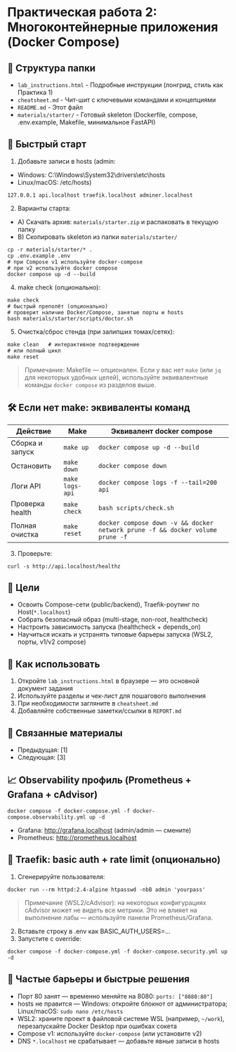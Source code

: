 # Практическая работа 2: Многоконтейнерные приложения (Docker Compose)

## 📁 Структура папки

- `lab_instructions.html` - Подробные инструкции (лонгрид, стиль как Практика 1)
- `cheatsheet.md` - Чит-шит с ключевыми командами и концепциями
- `README.md` - Этот файл
- `materials/starter/` - Готовый skeleton (Dockerfile, compose, .env.example, Makefile, минимальное FastAPI)

## 🚀 Быстрый старт

1) Добавьте записи в hosts (admin:
- Windows: C:\\Windows\\System32\\drivers\\etc\\hosts
- Linux/macOS: /etc/hosts)
```
127.0.0.1 api.localhost traefik.localhost adminer.localhost
```
2) Варианты старта:
- A) Скачать архив: `materials/starter.zip` и распаковать в текущую папку
- B) Скопировать skeleton из папки `materials/starter/`
```
cp -r materials/starter/* .
cp .env.example .env
# при Compose v1 используйте docker-compose
# при v2 используйте docker compose
docker compose up -d --build
```

4) make check (опционально):
```
make check
# быстрый преполёт (опционально)
# проверит наличие Docker/Compose, занятые порты и hosts
bash materials/starter/scripts/doctor.sh

```
5) Очистка/сброс стенда (при залипших томах/сетях):
```
make clean   # интерактивное подтверждение
# или полный цикл
make reset
```

> Примечание: Makefile — опционален. Если у вас нет `make` (или `jq` для некоторых удобных целей), используйте эквивалентные команды `docker compose` из разделов выше.

## 🛠️ Если нет make: эквиваленты команд

| Действие | Make | Эквивалент docker compose |
|---|---|---|
| Сборка и запуск | `make up` | `docker compose up -d --build` |
| Остановить | `make down` | `docker compose down` |
| Логи API | `make logs-api` | `docker compose logs -f --tail=200 api` |
| Проверка health | `make check` | `bash scripts/check.sh` |
| Полная очистка | `make reset` | `docker compose down -v && docker network prune -f && docker volume prune -f` |



3) Проверьте:
```
curl -s http://api.localhost/healthz
```

## 🎯 Цели

- Освоить Compose-сети (public/backend), Traefik-роутинг по Host(`*.localhost`)
- Собрать безопасный образ (multi-stage, non-root, healthcheck)
- Настроить зависимость запуска (healthcheck + depends_on)
- Научиться искать и устранять типовые барьеры запуска (WSL2, порты, v1/v2 compose)


## 📖 Как использовать

1. Откройте `lab_instructions.html` в браузере — это основной документ задания
2. Используйте разделы и чек-лист для пошагового выполнения
3. При необходимости загляните в `cheatsheet.md`
4. Добавляйте собственные заметки/ссылки в `REPORT.md`

## 🔗 Связанные материалы

- Предыдущая: [1]
- Следующая: [3]
## 📈 Observability профиль (Prometheus + Grafana + cAdvisor)
```
docker compose -f docker-compose.yml -f docker-compose.observability.yml up -d
```
- Grafana: http://grafana.localhost (admin/admin — смените)
- Prometheus: http://prometheus.localhost

## 🔐 Traefik: basic auth + rate limit (опционально)
1) Сгенерируйте пользователя:
```
docker run --rm httpd:2.4-alpine htpasswd -nbB admin 'yourpass'
```

> Примечание (WSL2/cAdvisor): на некоторых конфигурациях cAdvisor может не видеть все метрики. Это не влияет на выполнение лабы — используйте панели Prometheus/Grafana.

2) Вставьте строку в .env как BASIC_AUTH_USERS=...
3) Запустите с override:
```
docker compose -f docker-compose.yml -f docker-compose.security.yml up -d
```


## 🧱 Частые барьеры и быстрые решения
- Порт 80 занят — временно меняйте на 8080: `ports: ["8080:80"]`
- hosts не правится — Windows: откройте блокнот от администратора; Linux/macOS: `sudo nano /etc/hosts`
- WSL2: храните проект в файловой системе WSL (например, `~/work`), перезапускайте Docker Desktop при ошибках сокета
- Compose v1: используйте `docker-compose` (или установите v2)
- DNS `*.localhost` не срабатывает — добавьте явные записи в hosts

